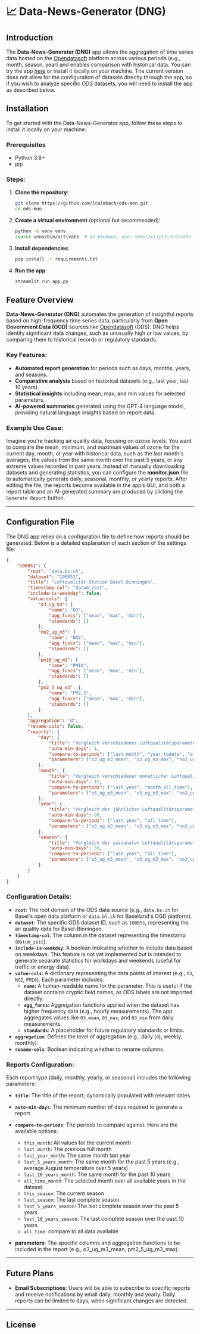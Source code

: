 # 📈 Data-News-Generator (DNG)

## Introduction
The **Data-News-Generator (DNG)** app allows the aggregation of time series data hosted on the [Opendatasoft](https://www.opendatasoft.com/) platform across various periods (e.g., month, season, year) and enables comparison with historical data. You can try the app [here](https://ods-mon.streamlit.app/) or install it locally on your machine. The current version does not allow for the configuration of datasets directly through the app, so if you wish to analyze specific ODS datasets, you will need to install the app as described below.

## Installation

To get started with the Data-News-Generator app, follow these steps to install it locally on your machine:

### Prerequisites
- Python 3.8+
- pip

### Steps:
1. **Clone the repository**:
   ```bash
   git clone https://github.com/lcalmbach/ods-mon.git
   cd ods-mon
   ```

2. **Create a virtual environment** (optional but recommended):
   ```bash
   python -m venv venv
   source venv/bin/activate  # On Windows, use: venv\Scripts\activate
   ```

3. **Install dependencies**:
   ```bash
   pip install -r requirements.txt
   ```

4. **Run the app**:
   ```bash
   streamlit run app.py
   ```

## Feature Overview

**Data-News-Generator (DNG)** automates the generation of insightful reports based on high-frequency time series data, particularly from **Open Government Data (OGD)** sources like [Opendatasoft](https://www.opendatasoft.com/) (ODS). DNG helps identify significant data changes, such as unusually high or low values, by comparing them to historical records or regulatory standards.

### Key Features:
- **Automated report generation** for periods such as days, months, years, and seasons.
- **Comparative analysis** based on historical datasets (e.g., last year, last 10 years).
- **Statistical insights** including mean, max, and min values for selected parameters.
- **AI-powered summaries** generated using the GPT-4 language model, providing natural language insights based on report data.

### Example Use Case:
Imagine you're tracking air quality data, focusing on ozone levels. You want to compare the mean, minimum, and maximum values of ozone for the current day, month, or year with historical data, such as the last month's averages, the values from the same month over the past 5 years, or any extreme values recorded in past years. Instead of manually downloading datasets and generating statistics, you can configure the **monitor.json** file to automatically generate daily, seasonal, monthly, or yearly reports. After editing the file, the reports become available in the app’s GUI, and both a report table and an AI-generated summary are produced by clicking the `Generate Report` button.

---

## Configuration File

The DNG app relies on a configuration file to define how reports should be generated. Below is a detailed explanation of each section of the settings file:

```json
{
    "100051": {
        "root": "data.bs.ch",
        "dataset": "100051",
        "title": "Luftqualität Station Basel-Binningen",
        "timestamp-col": "datum_zeit",
        "include-is-weekday": false,
        "value-cols": {
            "o3_ug_m3": {
                "name": "O3",
                "agg_funcs": ["mean", "max", "min"],
                "standards": []
            },
            "no2_ug_m3": {
                "name": "NO2",
                "agg_funcs": ["mean", "max", "min"],
                "standards": []
            },
            "pm10_ug_m3": {
                "name": "PM10",
                "agg_funcs": ["mean", "max", "min"],
                "standards": []
            },
            "pm2_5_ug_m3": {
                "name": "PM2.5",
                "agg_funcs": ["mean", "max", "min"],
                "standards": []
            }
        },
        "aggregation": "d",
        "rename-cols": false,
        "reports": {
            "day": {
                "title": "Vergleich verschiedener Luftqualitätsparameter vom {} mit historischen Werten",
                "auto-min-days": 1,
                "compare-to-periods": ["last_month", "year_todate", "all_time"],
                "parameters": ["o3_ug_m3_mean", "o3_ug_m3_max", "no2_ug_m3_mean", "no2_ug_m3_max", "pm10_ug_m3_mean", "pm10_ug_m3_max", "pm2_5_ug_m3_mean", "pm2_5_ug_m3_max"]
            },
            "month": {
                "title": "Vergleich verschiedener monatlicher Luftqualitätsparameter vom {} {} mit historischen Werten",
                "auto-min-days": 15,
                "compare-to-periods": ["last_year", "month_all_time"],
                "parameters": ["o3_ug_m3_mean", "o3_ug_m3_max", "no2_ug_m3_mean", "no2_ug_m3_max", "pm10_ug_m3_mean", "pm10_ug_m3_max", "pm2_5_ug_m3_mean", "pm2_5_ug_m3_max"]
            },
            "year": {
                "title": "Vergleich der jährlichen Luftqualitätsparameter von {} mit historischen Werten",
                "auto-min-days": 90,
                "compare-to-periods": ["last_year", "all_time"],
                "parameters": ["o3_ug_m3_mean", "o3_ug_m3_max", "no2_ug_m3_mean", "no2_ug_m3_max", "pm10_ug_m3_mean", "pm10_ug_m3_max", "pm2_5_ug_m3_mean", "pm2_5_ug_m3_max"]
            },
            "season": {
                "title": "Vergleich der saisonalen Luftqualitätsparameter von {} mit historischen Werten",
                "auto-min-days": 30,
                "compare-to-periods": ["last_year", "all_time"],
                "parameters": ["o3_ug_m3_mean", "o3_ug_m3_max", "no2_ug_m3_mean", "no2_ug_m3_max", "pm10_ug_m3_mean", "pm10_ug_m3_max", "pm2_5_ug_m3_mean", "pm2_5_ug_m3_max"]
            }
        }
    }
}
```

### Configuration Details:

- **`root`**: The root domain of the ODS data source (e.g., `data.bs.ch` for Basel's open data platform or `data.bl.ch` for Baselland's OGD platform).
- **`dataset`**: The specific ODS dataset ID, such as `100051`, representing the air quality data for Basel-Binningen.
- **`timestamp-col`**: The column in the dataset representing the timestamp (`datum_zeit`).
- **`include-is-weekday`**: A boolean indicating whether to include data based on weekdays. This feature is not yet implemented but is intended to generate separate statistics for workdays and weekends (useful for traffic or energy data).
- **`value-cols`**: A dictionary representing the data points of interest (e.g., `O3`, `NO2`, `PM10`). Each parameter includes:
  - **`name`**: A human-readable name for the parameter. This is useful if the dataset contains cryptic field names, as ODS labels are not imported directly.
  - **`agg_funcs`**: Aggregation functions applied when the dataset has higher frequency data (e.g., hourly measurements). The app aggregates values like `O3_mean`, `O3_max`, and `O3_min` from daily measurements.
  - **`standards`**: A placeholder for future regulatory standards or limits.
- **`aggregation`**: Defines the level of aggregation (e.g., daily (`d`), weekly, monthly).
- **`rename-cols`**: Boolean indicating whether to rename columns.
  
### Reports Configuration:
Each report type (daily, monthly, yearly, or seasonal) includes the following parameters:

- **`title`**: The title of the report, dynamically populated with relevant dates.
- **`auto-min-days`**: The minimum number of days required to generate a report.
- **`compare-to-periods`**: The periods to compare against. Here are the available options:
    - `this_month`: All values for the current month
    - `last_month`: The previous full month
    - `last_year_month`: The same month last year
    - `last_5_years_month`: The same month for the past 5 years (e.g., average August temperature over 5 years)
    - `last_10_years_month`: The same month for the past 10 years
    - `all_time_month`: The selected month over all available years in the dataset
    - `this_season`: The current season
    - `last_season`: The last complete season
    - `last_5_years_season`: The last complete season over the past 5 years
    - `last_10_years_season`: The last complete season over the past 10 years
    - `all_time`: compare to all data available

- **parameters**: The specific columns and aggregation functions to be included in the report (e.g., o3_ug_m3_mean, pm2_5_ug_m3_max).

---

## Future Plans

- **Email Subscriptions**: Users will be able to subscribe to specific reports and receive notifications by email daily, monthly and yearly. Daily reports can be limited to days, when significant changes are detected.
  
---

## License
